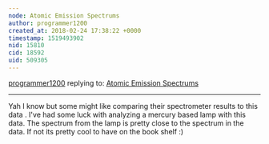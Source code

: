 ```yaml
---
node: Atomic Emission Spectrums
author: programmer1200
created_at: 2018-02-24 17:38:22 +0000
timestamp: 1519493902
nid: 15810
cid: 18592
uid: 509305
---
```




[programmer1200](../profile/programmer1200) replying to: [Atomic Emission Spectrums](../notes/programmer1200/02-24-2018/atomic-emission-spectrum-website-to-pdf)

----
Yah I know but some might like comparing their spectrometer results to this data . I've had some luck with analyzing a mercury based lamp with this data. The spectrum from the lamp is pretty close to the spectrum in the data.  If not its pretty cool to have on the book shelf :)